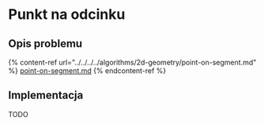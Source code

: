 # Punkt na odcinku

## Opis problemu

{% content-ref url="../../../../algorithms/2d-geometry/point-on-segment.md" %}
[point-on-segment.md](../../../../algorithms/2d-geometry/point-on-segment.md)
{% endcontent-ref %}

## Implementacja

TODO
